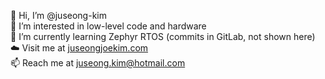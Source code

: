👋 Hi, I’m @juseong-kim  
👀 I’m interested in low-level code and hardware  
🌱 I’m currently learning Zephyr RTOS (commits in GitLab, not shown here)  
☁️ Visit me at [juseongjoekim.com](https://www.juseongjoekim.com)  
📫 Reach me at juseong.kim@hotmail.com
